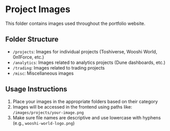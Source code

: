 
# Project Images

This folder contains images used throughout the portfolio website. 

## Folder Structure

- `/projects`: Images for individual projects (Toshiverse, Wooshi World, 0n1Force, etc.)
- `/analytics`: Images related to analytics projects (Dune dashboards, etc.)
- `/trading`: Images related to trading projects
- `/misc`: Miscellaneous images

## Usage Instructions

1. Place your images in the appropriate folders based on their category
2. Images will be accessed in the frontend using paths like: `/images/projects/your-image.png`
3. Make sure file names are descriptive and use lowercase with hyphens (e.g., `wooshi-world-logo.png`)

